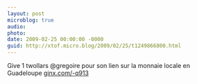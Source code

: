 ```yaml
---
layout: post
microblog: true
audio: 
photo: 
date: 2009-02-25 00:00:00 -0000
guid: http://xtof.micro.blog/2009/02/25/t1249866800.html
---
```

Give 1 twollars @gregoire pour son lien sur la monnaie locale en Guadeloupe [ginx.com/-q913](http://ginx.com/-q913)
